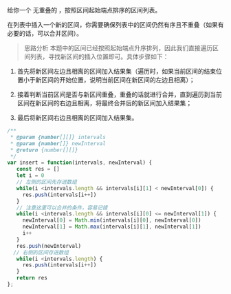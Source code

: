 给你一个 无重叠的 ，按照区间起始端点排序的区间列表。

在列表中插入一个新的区间，你需要确保列表中的区间仍然有序且不重叠（如果有必要的话，可以合并区间）。


> 思路分析
本题中的区间已经按照起始端点升序排列，因此我们直接遍历区间列表，寻找新区间的插入位置即可。具体步骤如下：

1. 首先将新区间左边且相离的区间加入结果集（遍历时，如果当前区间的结束位置小于新区间的开始位置，说明当前区间在新区间的左边且相离）；

2. 接着判断当前区间是否与新区间重叠，重叠的话就进行合并，直到遍历到当前区间在新区间的右边且相离，将最终合并后的新区间加入结果集；

3. 最后将新区间右边且相离的区间加入结果集。


```js
/**
 * @param {number[][]} intervals
 * @param {number[]} newInterval
 * @return {number[][]}
 */
var insert = function(intervals, newInterval) {
   const res = []
   let i = 0
   // 左侧的区间先存进数组
   while(i <intervals.length && intervals[i][1] < newInterval[0]) {
     res.push(intervals[i++])
   }
   // 注意这里可以合并的条件，容易记错
   while(i <intervals.length && intervals[i][0] <= newInterval[1]) {
     newInterval[0] = Math.min(intervals[i][0], newInterval[0])
     newInterval[1] = Math.max(intervals[i][1], newInterval[1])
     i++
   }
   res.push(newInterval)
  // 右侧的区间存进数组
   while(i <intervals.length) {
     res.push(intervals[i++])
   }
   return res
};

```